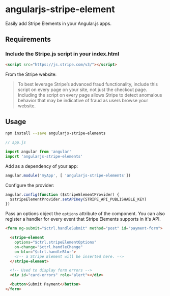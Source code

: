 # angularjs-stripe-element

Easily add Stripe Elements in your Angular.js apps.


## Requirements

### Include the Stripe.js script in your index.html

```html
<script src="https://js.stripe.com/v3/"></script>
```

From the Stripe website:
> To best leverage Stripe’s advanced fraud functionality, include this script on every page on your site, not just the checkout page. Including the script on every page allows Stripe to detect anomalous behavior that may be indicative of fraud as users browse your website.


## Usage


```bash
npm install --save angularjs-stripe-elements
```

```js
// app.js

import angular from 'angular'
import 'angularjs-stripe-elements'

```

Add as a dependency of your app:

```js
angular.module('myApp', [ 'angularjs-stripe-elements'])

```

Configure the provider:

```js
angular.config(function ($stripeElementProvider) {
  $stripeElementProvider.setAPIKey(STRIPE_API_PUBLISHABLE_KEY)
})
```

Pass an options object the `options` attribute of the component.
You can also register a handler for every event that Stripe Elements supports in it's API.

```html
<form ng-submit="$ctrl.handleSubmit" method="post" id="payment-form">

  <stripe-element
    options="$ctrl.stripeElementOptions"
    on-change="$ctrl.handleChange"
    on-blur="$ctrl.handleBlur">
    <!-- a Stripe Element will be inserted here. -->
  </stripe-element>

  <!-- Used to display form errors -->
  <div id="card-errors" role="alert"></div>

  <button>Submit Payment</button>
</form>
```
